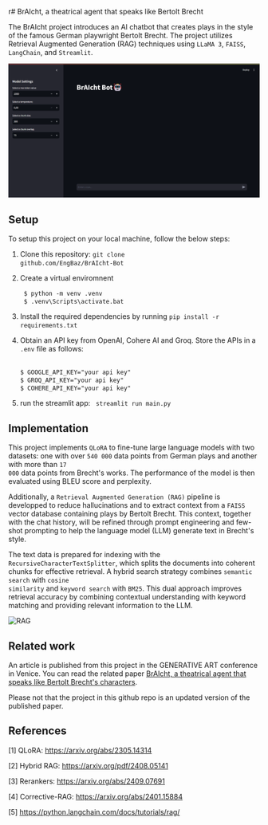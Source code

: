 r# BrAIcht, a theatrical agent that speaks like Bertolt Brecht

The BrAIcht project introduces an AI chatbot that creates plays in the style of the famous German playwright Bertolt Brecht. 
The project utilizes Retrieval Augmented Generation (RAG) techniques using <code>LLaMA 3</code>, <code>FAISS</code>, <code>LangChain</code>, and <code>Streamlit</code>.

![brAIcht](images/brAIcht.png)

## Setup

To setup this project on your local machine, follow the below steps:
1. Clone this repository: <code>git clone github.com/EngBaz/BrAIcht-Bot</code>

2. Create a virtual enviromnent
   ```console
    $ python -m venv .venv
    $ .venv\Scripts\activate.bat
    ```
3. Install the required dependencies by running <code>pip install -r requirements.txt</code>

4. Obtain an API key from OpenAI, Cohere AI and Groq. Store the APIs in a <code>.env</code> file as follows:
    ```console
    
    $ GOOGLE_API_KEY="your api key"
    $ GROQ_API_KEY="your api key"
    $ COHERE_API_KEY="your api key"
    ```
5. run the streamlit app: <code> streamlit run main.py </code>

## Implementation

This project implements <code>QLoRA</code> to fine-tune large language models with two datasets: one with over <code>540 000</code> data points from German plays and another with more than <code>17 000</code> data points from Brecht's works. The performance of the model is then evaluated using BLEU score and perplexity.

Additionally, a <code>Retrieval Augmented Generation (RAG)</code> pipeline is developped to reduce hallucinations and to extract context from a <code>FAISS</code> vector database containing plays by Bertolt Brecht. This context, together with the chat history, will be refined through prompt engineering and few-shot prompting to help the language model (LLM) generate text in Brecht's style.

The text data is prepared for indexing with the <code>RecursiveCharacterTextSplitter</code>, which splits the documents into coherent chunks for effective retrieval. A hybrid search strategy combines <code>semantic search</code> with <code>cosine similarity</code> and <code>keyword search</code> with <code>BM25</code>. This dual approach improves retrieval accuracy by combining contextual understanding with keyword matching and providing relevant information to the LLM.

![RAG](images/rag_application.png)

## Related work

An article is published from this project in the GENERATIVE ART conference in Venice.
You can read the related paper [BrAIcht, a theatrical agent that speaks like Bertolt Brecht's characters](related_paper/BrAIcht.pdf).

Please not that the project in this github repo is an updated version of the published paper.

## References

[1] QLoRA: https://arxiv.org/abs/2305.14314

[2] Hybrid RAG: https://arxiv.org/pdf/2408.05141

[3] Rerankers: https://arxiv.org/abs/2409.07691

[4] Corrective-RAG: https://arxiv.org/abs/2401.15884

[5] https://python.langchain.com/docs/tutorials/rag/




